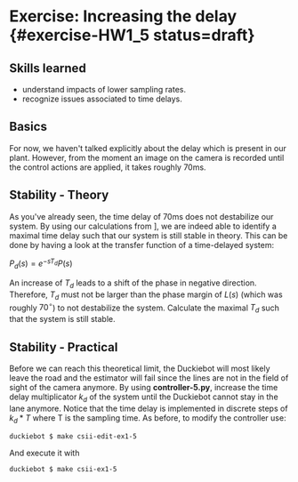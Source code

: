 # Exercise: Increasing the delay {#exercise-HW1_5 status=draft}

## Skills learned

* understand impacts of lower sampling rates.
* recognize issues associated to time delays.


## Basics

For now, we haven't talked explicitly about the delay which is present in our plant. However, from the moment an image on the camera is recorded until the control actions are applied, it takes roughly 70ms.

## Stability - Theory

As you've already seen, the time delay of 70ms does not destabilize our system. By using our calculations from [](#exercise-HW1_1)], we are indeed able to identify a maximal time delay such that our system is still stable in theory. This can be done by having a look at the transfer function of a time-delayed system:

$P_d(s) = e^{-sT_d} P(s)$

An increase of $T_d$ leads to a shift of the phase in negative direction. Therefore, $T_d$ must not be larger than the phase margin of $L(s)$ (which was roughly $70^{\circ}$) to not destabilize the system. Calculate the maximal $T_d$ such that the system is still stable.

## Stability - Practical

Before we can reach this theoretical limit, the Duckiebot will most likely leave the road and the estimator will fail since the lines are not in the field of sight of the camera anymore. By using **controller-5.py**, increase the time delay multiplicator $k_d$ of the system until the Duckiebot cannot stay in the lane anymore. Notice that the time delay is implemented in discrete steps of $k_d * T$ where T is the sampling time. As before, to modify the controller use:

    duckiebot $ make csii-edit-ex1-5

And execute it with

    duckiebot $ make csii-ex1-5

